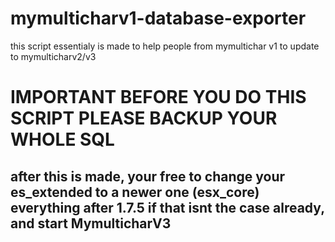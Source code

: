 # mymulticharv1-database-exporter

this script essentialy is made to help people from mymultichar v1 to update to mymulticharv2/v3

# IMPORTANT BEFORE YOU DO THIS SCRIPT PLEASE BACKUP YOUR WHOLE SQL

## after this is made, your free to change your es_extended to a newer one (esx_core) everything after 1.7.5 if that isnt the case already, and start MymulticharV3 
